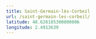 ```yaml
---
title: Saint-Germain-lès-Corbeil
url: /saint-germain-les-corbeil/
latitude: 48.626105300000006
longitude: 2.4913639
---
```

